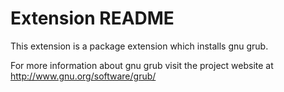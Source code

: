 # Extension README

This extension is a package extension which installs gnu grub.

For more information about gnu grub visit the project website at
http://www.gnu.org/software/grub/


